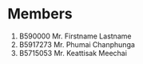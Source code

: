 Members
=======

  1. B590000 Mr. Firstname Lastname
  2. B5917273 Mr. Phumai Chanphunga 
  3. B5715053 Mr. Keattisak Meechai
